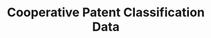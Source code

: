 ---
bigquery: https://console.cloud.google.com/bigquery?p=patents-public-data&d=cpc&page=dataset
citation: '“Cooperative Patent Classification” by the EPO and USPTO, for public use. '
contributors: EPO, USPTO
cost: None
description: Cooperative Patent Classification Data contains the scheme and definitions
  of the Cooperative Patent Classification system for classifying patent documents.
  The CPC is the result of a partnership between the EPO and the USPTO in their joint
  effort to develop a common, internationally compatible classification system for
  technical documents, in particular patent publications, which will be used by both
  offices in the patent granting process
documentation: https://www.cooperativepatentclassification.org/cpcSchemeAndDefinitions
last_edit: Mon, 04 Apr 2022 19:07:06 GMT
location: https://www.cooperativepatentclassification.org/index
maintained_by: USPTO, EPO
schema_fields: '[''limitingReferences'', ''title_part'', ''breakdownCode'', ''application_references'',
  ''limiting_references'', ''child_groups'', ''symbol'', ''residual_references'',
  ''notAllocatable'', ''applicationReferences'', ''title_full'', ''additional_only'',
  ''dateRevised'', ''residualReferences'', ''glossary'', ''titlePart'', ''parents'',
  ''informative_references'', ''ipcConcordant'', ''childGroups'', ''date_revised'',
  ''ipc_concordant'', ''sizeCache'', ''informativeReferences'', ''synonyms'', ''definition'',
  ''titleFull'', ''level'', ''children'', ''status'', ''breakdown_code'', ''not_allocatable'']'
shortname: cooperative_patent_classification
tags:
- patents
- science
title: Cooperative Patent Classification Data
uuid: 984374a7-16e9-4b35-9445-458daceb01bf
---